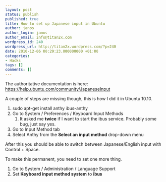 ```yaml
---
layout: post
status: publish
published: true
title: How to set up Japanese input in Ubuntu
author: janos
author_login: janos
author_email: info@titan2x.com
wordpress_id: 240
wordpress_url: http://titan2x.wordpress.com/?p=240
date: 2010-12-06 00:29:23.000000000 +01:00
categories:
- Hacks
tags: []
comments: []
---
```

The authoritative documentation is here:
<a href="https://help.ubuntu.com/community/JapaneseInput">https://help.ubuntu.com/community/JapaneseInput</a>

A couple of steps are missing though, this is how I did it in Ubuntu 10.10.
<ol>
	<li>sudo apt-get install anthy ibus-anthy</li>
	<li>Go to System / Preferences / Keyboard Input Methods
<ol>
	<li>It asked me <strong>twice</strong> if I want to start the ibus service. Probably some bug, just say yes.</li>
</ol>
</li>
	<li>Go to Input Method tab</li>
	<li>Select Anthy from the <strong>Select an input method</strong> drop-down menu</li>
</ol>
After this you should be able to switch between Japanese/English input with Control + Space.

To make this permanent, you need to set one more thing.
<ol>
	<li>Go to System / Administration / Language Support</li>
	<li>Set <strong>Keyboard input method system</strong> to <strong>ibus</strong></li>
</ol>
